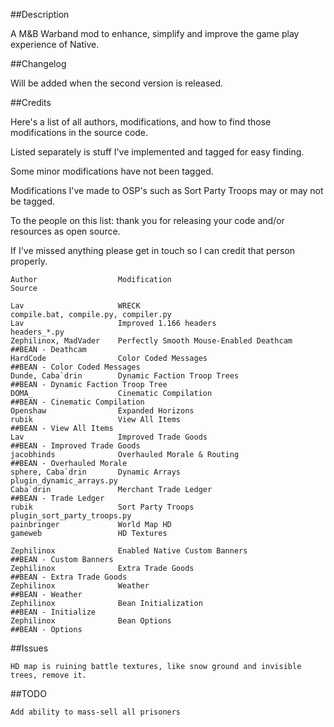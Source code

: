 ##Description

A M&B Warband mod to enhance, simplify and improve the game play experience of Native.


##Changelog

Will be added when the second version is released.

##Credits

Here's a list of all authors, modifications, and how to find those modifications in the source code.

Listed separately is stuff I've implemented and tagged for easy finding.

Some minor modifications have not been tagged.

Modifications I've made to OSP's such as Sort Party Troops may or may not be tagged.

To the people on this list: thank you for releasing your code and/or resources as open source.

If I've missed anything please get in touch so I can credit that person properly.

```
Author					Modification									Source

Lav                     WRECK                                           compile.bat, compile.py, compiler.py
Lav                     Improved 1.166 headers                          headers_*.py
Zephilinox, MadVader    Perfectly Smooth Mouse-Enabled Deathcam         ##BEAN - Deathcam
HardCode                Color Coded Messages                            ##BEAN - Color Coded Messages
Dunde, Caba`drin        Dynamic Faction Troop Trees                     ##BEAN - Dynamic Faction Troop Tree
DOMA_                   Cinematic Compilation                           ##BEAN - Cinematic Compilation
Openshaw                Expanded Horizons
rubik                   View All Items                                  ##BEAN - View All Items
Lav                     Improved Trade Goods                            ##BEAN - Improved Trade Goods
jacobhinds              Overhauled Morale & Routing                     ##BEAN - Overhauled Morale
sphere, Caba`drin       Dynamic Arrays                                  plugin_dynamic_arrays.py
Caba`drin               Merchant Trade Ledger                           ##BEAN - Trade Ledger
rubik                   Sort Party Troops                               plugin_sort_party_troops.py
painbringer             World Map HD
gameweb                 HD Textures

Zephilinox              Enabled Native Custom Banners                   ##BEAN - Custom Banners
Zephilinox              Extra Trade Goods                               ##BEAN - Extra Trade Goods
Zephilinox              Weather                                         ##BEAN - Weather
Zephilinox              Bean Initialization                             ##BEAN - Initialize
Zephilinox              Bean Options                                    ##BEAN - Options
```

##Issues
```
HD map is ruining battle textures, like snow ground and invisible trees, remove it.
```

##TODO
```
Add ability to mass-sell all prisoners

```